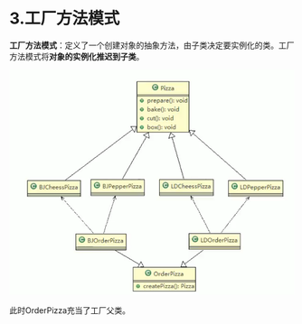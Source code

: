 # 3.工厂方法模式

**工厂方法模式**：定义了一个创建对象的抽象方法，由子类决定要实例化的类。工厂方法模式将**对象的实例化推迟到子类**。

![1565508417675](assets/1565508417675.png)

此时OrderPizza充当了工厂父类。